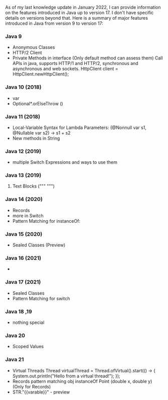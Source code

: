 As of my last knowledge update in January 2022, I can provide information on the features introduced in Java up to version 17. I don't have specific details on versions beyond that. Here is a summary of major features introduced in Java from version 9 to version 17:

### Java 9
- Anonymous Classes
- HTTP/2 Client
- Private Methods in interface
	(Only default method can assess them)
	Call APIs in java, supports HTTP/1 and HTTP/2, synchronous and asynchronous and web sockets.
	HttpClient client = HttpClient.newHttpClient();


### Java 10 (2018)
- var
- Optional*.orElseThrow ()


### Java 11 (2018)
- Local-Variable Syntax for Lambda Parameters:
	(@Nonnull var s1, @Nullable var s2) -> s1 + s2
- New methods in String


### Java 12 (2019)
- multiple Switch Expressions and ways to use them


### Java 13 (2019)
1.  Text Blocks (""" """)


### Java 14 (2020)
- Records
- more in Switch
- Pattern Matching for instanceOf:


### Java 15 (2020)
- Sealed Classes (Preview)


### Java 16 (2021)
-


### Java 17 (2021)
- Sealed Classes
- Pattern Matching for switch

### Java 18 ,19
- nothing special


### Java 20
- Scoped Values


### Java 21
- Virtual Threads
	Thread virtualThread = Thread.ofVirtual().start(() -> {
		System.out.println("Hello from a virtual thread!");
	});
- Records pattern matching
	obj instanceOf Point (double x, double y)
	(Only for Records)
- STR."{{varable}}" - preview
